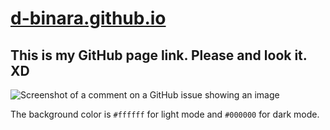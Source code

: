 # [d-binara.github.io](https://github.com/D-Binara)


## This is my GitHub page link. Please and look it. XD

![Screenshot of a comment on a GitHub issue showing an image](https://myoctocat.com/assets/images/base-octocat.svg)

The background color is `#ffffff` for light mode and `#000000` for dark mode.